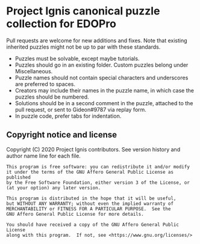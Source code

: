 # Project Ignis canonical puzzle collection for EDOPro

Pull requests are welcome for new additions and fixes.
Note that existing inherited puzzles might not be up to par with these standards.

* Puzzles must be solvable, except maybe tutorials.
* Puzzles should go in an existing folder. Custom puzzles belong under Miscellaneous.
* Puzzle names should not contain special characters and underscores are preferred to spaces.
* Creators may include their names in the puzzle name, in which case the puzzles should be numbered.
* Solutions should be in a second comment in the puzzle, attached to the pull request, or sent to Gideon#9787 via replay form.
* In puzzle code, prefer tabs for indentation.

## Copyright notice and license

Copyright (C) 2020 Project Ignis contributors. See version history and author name line for each file.

```
This program is free software: you can redistribute it and/or modify
it under the terms of the GNU Affero General Public License as published
by the Free Software Foundation, either version 3 of the License, or
(at your option) any later version.

This program is distributed in the hope that it will be useful,
but WITHOUT ANY WARRANTY; without even the implied warranty of
MERCHANTABILITY or FITNESS FOR A PARTICULAR PURPOSE.  See the
GNU Affero General Public License for more details.

You should have received a copy of the GNU Affero General Public License
along with this program.  If not, see <https://www.gnu.org/licenses/>
```
